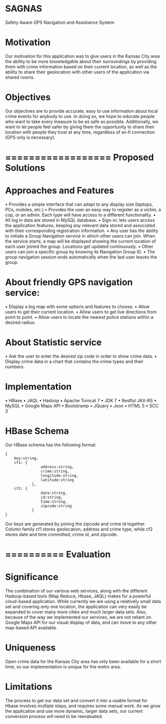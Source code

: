 
SAGNAS
======

Safety Aware GPS Navigation and Assistance System

Motivation
==========

Our motivation for this application was to give users in the Kansas City area the ability to be more knowledgable about their surroundings by providing them with crime information based on their current location, as well as the ability to share their geolocation with other users of the application via shared rooms.

Objectives
==========

Our objectives are to provide accurate, easy to use information about local crime events for anybody to use. In doing so, we hope to educate people who want to take every measure to be as safe as possible. Additionally, we want to let people feel safer by giving them the opportunity to share their location with people they trust at any time, regardless of wi-fi connection (GPS only is necessary).


==================
Proposed Solutions
==================


Approaches and Features
=======================

•	Provides a simple interface that can adapt to any display size (laptops, PCs, mobiles, etc.)
•	Provides the user an easy way to register as a victim, a cop, or an admin. Each type will have access to a different functionality.
•	All log in data are stored in MySQL database.
•	Sign-in: lets users access the application features, keeping any relevant data stored and associated with their corresponding registration information.
•	Any user has the ability to initiate a Group Navigation service in which other users can join. When the service starts, a map will be displayed showing the current location of each user joined the group. Locations get updated continuously.
•	Other users can join a specific group by knowing its Navigation Group ID.
•	The group navigation session ends automatically when the last user leaves the group.


About friendly GPS navigation service:
======================================

•	Display a big map with some options and features to choose. 
•	Allow users to get their current location.
•	Allow users to get live directions from point to point.
•	Allow users to locate the nearest police stations within a desired radius.


About Statistic service
=======================

•	Ask the user to enter the desired zip code in order to show crime data.
•	Display crime data in a chart that contains the crime types and their numbers.


Implementation
==============

•	HBase
•	JAQL
•	Hadoop
•	Apache Tomcat 7
•	JDK 7
•	Restful JAX-RS
•	MySQL
•	Google Maps API
•	Bootstramp
•	JQuary
•	Json
•	HTML 5
•	SCC 3


HBase Schema
============

Our HBase schema has the following format: 
```
{ 
	key:string, 
	cf1: {
				address:string,
				crime:string,
				longitude:string,
				latitude:string				
			}, 
	cf2: {
				date:string,
				id:string,
				time:string,
				zipcode:string
			} 
}
```
Our keys are generated by joining the zipcode and crime id together. Column family cf1 stores geolocation, address and crime type, while cf2 stores date and time committed, crime id, and zipcode.


==========
Evaluation
==========


Significance
============

The combination of our various web services, along with the different  Hadoop-based tools (Map Reduce, Hbase, JAQL) makes for a powerful cloud-based application. While currently we are using a relatively small data set and covering only one location, the application can very easily be expanded to cover many more cities and much larger data sets. Also, because of the way we implemented our services, we are not reliant on Google Maps API for our visual display of data, and can move to any other map-based API available.  


Uniqueness
==========

Open crime data for the Kansas City area has only been available for a short time, so our implementation is unique for the metro area. 

Limitations
===========

The process to get our data set and convert it into a usable format for Hbase involves multiple steps, and requires some manual work. As we grow the application and use more dynamic, larger data sets, our current conversion process will need to be reevaluated.
